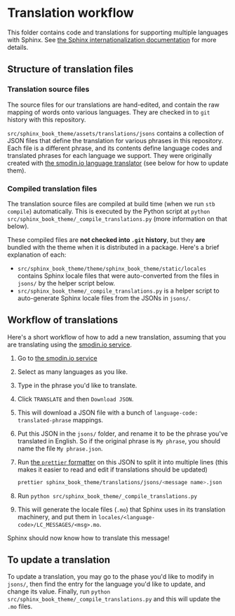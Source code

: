 # Translation workflow

This folder contains code and translations for supporting multiple languages with Sphinx.
See [the Sphinx internationalization documentation](https://www.sphinx-doc.org/en/master/usage/configuration.html#options-for-internationalization) for more details.

## Structure of translation files

### Translation source files

The source files for our translations are hand-edited, and contain the raw mapping of words onto various languages.
They are checked in to `git` history with this repository.

`src/sphinx_book_theme/assets/translations/jsons` contains a collection of JSON files that define the translation for various phrases in this repository.
Each file is a different phrase, and its contents define language codes and translated phrases for each language we support.
They were originally created with [the smodin.io language translator](https://smodin.me/translate-one-text-into-multiple-languages) (see below for how to update them).

### Compiled translation files

The translation source files are compiled at build time (when we run `stb compile`) automatically.
This is executed by the Python script at `python src/sphinx_book_theme/_compile_translations.py` (more information on that below).

These compiled files are **not checked into `.git` history**, but they **are** bundled with the theme when it is distributed in a package.
Here's a brief explanation of each:

- `src/sphinx_book_theme/theme/sphinx_book_theme/static/locales` contains Sphinx locale files that were auto-converted from the files in `jsons/` by the helper script below.
- `src/sphinx_book_theme/_compile_translations.py` is a helper script to auto-generate Sphinx locale files from the JSONs in `jsons/`.

## Workflow of translations

Here's a short workflow of how to add a new translation, assuming that you are translating using the [smodin.io service](https://smodin.io/translate-one-text-into-multiple-languages).

1. Go to [the smodin.io service](https://smodin.io/translate-one-text-into-multiple-languages)
2. Select as many languages as you like.
3. Type in the phrase you'd like to translate.
4. Click `TRANSLATE` and then `Download JSON`.
5. This will download a JSON file with a bunch of `language-code: translated-phrase` mappings.
6. Put this JSON in the `jsons/` folder, and rename it to be the phrase you've translated in English.
   So if the original phrase is `My phrase`, you should name the file `My phrase.json`.
7. Run [the `prettier` formatter](https://prettier.io/) on this JSON to split it into multiple lines (this makes it easier to read and edit if translations should be updated)

   ```bash
   prettier sphinx_book_theme/translations/jsons/<message name>.json
   ```

8. Run `python src/sphinx_book_theme/_compile_translations.py`
9. This will generate the locale files (`.mo`) that Sphinx uses in its translation machinery, and put them in `locales/<language-code>/LC_MESSAGES/<msg>.mo`.

Sphinx should now know how to translate this message!

## To update a translation

To update a translation, you may go to the phase you'd like to modify in `jsons/`, then find the entry for the language you'd like to update, and change its value.
Finally, run `python src/sphinx_book_theme/_compile_translations.py` and this will update the `.mo` files.

